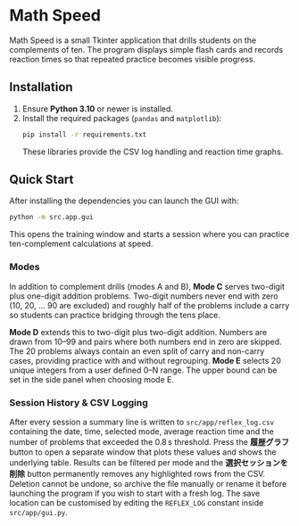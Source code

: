 # Math Speed

Math Speed is a small Tkinter application that drills students on the complements of ten.  The
program displays simple flash cards and records reaction times so that repeated practice becomes
visible progress.

## Installation

1. Ensure **Python 3.10** or newer is installed.
2. Install the required packages (`pandas` and `matplotlib`):
   ```bash
   pip install -r requirements.txt
   ```
   These libraries provide the CSV log handling and reaction time graphs.

## Quick Start

After installing the dependencies you can launch the GUI with:

```bash
python -m src.app.gui
```

This opens the training window and starts a session where you can practice ten-complement
calculations at speed.

### Modes

In addition to complement drills (modes A and B), **Mode C** serves two-digit plus
one-digit addition problems. Two-digit numbers never end with zero (10, 20, ... 90
are excluded) and roughly half of the problems include a carry so students can
practice bridging through the tens place.

**Mode D** extends this to two-digit plus two-digit addition. Numbers are
drawn from 10–99 and pairs where both numbers end in zero are skipped. The 20
problems always contain an even split of carry and non-carry cases, providing
practice with and without regrouping.
**Mode E** selects 20 unique integers from a user defined 0–N range. The upper
bound can be set in the side panel when choosing mode E.

### Session History & CSV Logging

After every session a summary line is written to `src/app/reflex_log.csv`
containing the date, time, selected mode, average reaction time and the
number of problems that exceeded the 0.8 s threshold.  Press the
**履歴グラフ** button to open a separate window that plots these values and
shows the underlying table.  Results can be filtered per mode and the
**選択セッションを削除** button permanently removes any highlighted rows from
the CSV.  Deletion cannot be undone, so archive the file manually or rename
it before launching the program if you wish to start with a fresh log.  The
save location can be customised by editing the `REFLEX_LOG` constant inside
`src/app/gui.py`.
